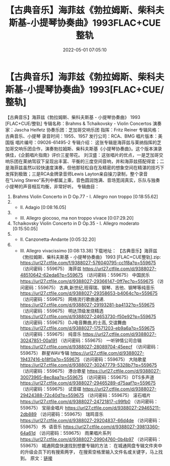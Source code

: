 ﻿---
title: 【古典音乐】海菲兹《勃拉姆斯、柴科夫斯基-小提琴协奏曲》1993FLAC+CUE整轨
date: 2022-05-01 07:05:10
categories: 古典音乐、新世纪、纯音雅乐
tags: 纯音乐
---
# 【古典音乐】海菲兹《勃拉姆斯、柴科夫斯基-小提琴协奏曲》1993[FLAC+CUE/整轨]

【古典音乐】海菲兹《勃拉姆斯、柴科夫斯基 - 小提琴协奏曲》
1993 [FLAC+CUE/整轨]
专辑名称：Brahms & Tchaikovsky -
Violin Concertos
演奏家：Jascha Heifetz
协奏乐团：芝加哥交响乐团
指挥：Fritz Reiner
专辑风格：古典音乐、小提琴
录音时间：1955、1957
发行公司：RCA、BMG
唱片版本：美国版
唱片编号：09026-61495-2
专辑介绍：
这张专辑是海菲兹与莱纳指挥的芝加哥交响乐团合作，演奏勃拉姆斯、柴科夫斯基《小提琴协奏曲》。这个版本演录俱佳，《企鹅唱片指南》评价三星带花。
刘汉盛：这张唱片的优点，一是芝加哥交响乐团在莱纳驾驭下呈现出丰富、平衡的三度空间音响，并和海菲兹搭配得宜；二是海菲兹虽然以较快速度演奏，但他那轻松自在及精密的想象空间在精湛的技巧下发挥到极致；三是RCA金牌录音师Lewis
Layton亲自操刀录制，整个录音在“Living
Stereo”系列中都属上乘，音色圆润饱满、音场宽阔真实，乐队与独奏小提琴的声音相互均衡，非常好听。
专辑曲目：
01. Brahms Violin Concerto in D
Op.77 - I. Allegro non troppo
[0:18:55.62]
02. - II.
Adagio
[0:08:16.05]
03. - III. Allegro giocoso, ma
non troppo vivace
[0:07:29.20]
04. Tchaikovsky Violin Concerto
in D Op.35 - I. Allegro moderato
[0:15:50.05]
05. - II.
Canzonetta-Andante
[0:05:32.20]
06. - III. Allegro
vivacissimo
[0:08:13.38]
下载地址：
【古典音乐】海菲兹《勃拉姆斯、柴科夫斯基 - 小提琴协奏曲》 1993
[FLAC+CUE整轨].zip: https://url27.ctfile.com/f/9388027-576040795-cc1f8a?p=559675
（访问密码：559675）
海菲兹
https://url27.ctfile.com/d/9388027-48510642-62eda6?p=559675
（访问密码：559675）
中国民乐
https://url27.ctfile.com/d/9388027-29366147-0ff7ec?p=559675
（访问密码：559675）
古典,新世纪,班得瑞、钢琴、吉他、钢琴等纯音乐
https://url27.ctfile.com/d/9388027-29358653-b4064c?p=559675
（访问密码：559675）
网络流行歌曲速递.
https://url27.ctfile.com/d/9388027-29193281-ba4132?p=559675
（访问密码：559675）
明达顶级发烧精选
https://url27.ctfile.com/d/9388027-24653730-f50e92?p=559675
（访问密码：559675）
DJ电音舞曲,的士高, 交谊舞曲
https://url27.ctfile.com/d/9388027-17571203-eb9a6a?p=559675
（访问密码：559675）
纯音乐
https://url27.ctfile.com/d/9388027-30247851-00a191
（访问密码：559675）
一听钟情公司合辑
https://url27.ctfile.com/d/9388027-28089704-45eecf
（访问密码：559675）
群星WAV专辑
https://url27.ctfile.com/d/9388027-19437416-b18f0a?p=559675
（访问密码：559675）
大陆歌星
https://url27.ctfile.com/d/9388027-30247779-5328b7?p=559675
（访问密码：559675）
港台歌星
https://url27.ctfile.com/d/9388027-30073965-8ec8aa?p=559675
（访问密码：559675）
DTS多声道
https://url27.ctfile.com/d/9388027-29465289-d75aaf?p=559675
（访问密码：559675）
试音碟
https://url27.ctfile.com/d/9388027-29424388-72c40d?p=559675
（访问密码：559675）
滚石唱片
https://url27.ctfile.com/d/9388027-24721817-c99fb0
（访问密码：559675）
宝丽金唱片
https://url27.ctfile.com/d/9388027-29465211-2db889
（访问密码：559675）
瑞鸣音乐
https://url27.ctfile.com/d/9388027-29204837-66d4de
（访问密码：559675）
外  语音乐
https://url27.ctfile.com/d/9388027-39813360-64a61d
（访问密码：559675）
雨果唱片系列
https://url27.ctfile.com/d/9388027-29904760-0b4b97
（访问密码：559675）
城通网盘快速找到想要专辑的方法：
在城通网盘专辑文件夹中的升级会员下的有搜索两字，
在搜索空格里输入文件名或关键字，马上找到。
原文：[链接](https://blog.sina.com.cn/s/blog_1647c7e7601030wz4.html)